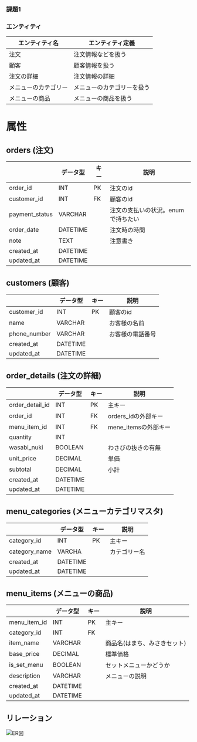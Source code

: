 ### 課題1


### エンティティ

| エンティティ名       | エンティティ定義           | 
| -------------------- | -------------------------- | 
| 注文                 | 注文情報などを扱う         | 
| 顧客                 | 顧客情報を扱う             | 
| 注文の詳細           | 注文情報の詳細             | 
| メニューのカテゴリー | メニューのカテゴリーを扱う | 
| メニューの商品       | メニューの商品を扱う       | 

# 属性

## orders (注文)

|            | データ型 | キー | 説明                               | 
| -------------- | -------- | ---- | ---------------------------------- | 
| order_id       | INT      | PK   | 注文のid                           | 
| customer_id    | INT      | FK   | 顧客のid                           | 
| payment_status | VARCHAR   |      | 注文の支払いの状況。enumで持ちたい | 
| order_date     | DATETIME |      | 注文時の時間                       | 
| note           | TEXT     |      | 注意書き                           | 
| created_at          | DATETIME     |      |                            | 
| updated_at          | DATETIME     |      |                            | 

## customers (顧客)

|              | データ型 | キー   | 説明             | 
| ------------ | -------- | ------ | ---------------- | 
| customer_id  | INT      | PK     | 顧客のid         | 
| name         | VARCHAR  |        | お客様の名前     | 
| phone_number | VARCHAR  |        | お客様の電話番号 | 
| created_at   | DATETIME |        |                  | 
| updated_at   | DATETIME |        |                  | 

## order_details (注文の詳細)

|                 | データ型 | キー | 説明                 | 
| --------------- | -------- | ---- | -------------------- | 
| order_detail_id | INT      | PK   | 主キー               | 
| order_id        | INT      | FK   | orders_idの外部キー  | 
| menu_item_id    | INT      | FK   | mene_itemsの外部キー | 
| quantity        | INT      |      |                      | 
| wasabi_nuki     | BOOLEAN  |      | わさびの抜きの有無   | 
| unit_price      | DECIMAL  |      | 単価                 | 
| subtotal        | DECIMAL  |      | 小計                 | 
| created_at   | DATETIME    |      |                      | 
| updated_at   | DATETIME    |      |                      | 

## menu_categories (メニューカテゴリマスタ)

|               | データ型 | キー | 説明         | 
| ------------- | -------- | ---- | ------------ | 
| category_id   | INT      | PK   | 主キー       | 
| category_name | VARCHA   |      | カテゴリー名 | 
| created_at |  DATETIME  |      |  | 
| updated_at |  DATETIME  |      |  | 


## menu_items (メニューの商品)

|              | データ型 | キー | 説明                         | 
| ------------ | -------- | ---- | ---------------------------- | 
| menu_item_id | INT      | PK   | 主キー                       | 
| category_id  | INT      | FK   |                              | 
| item_name    | VARCHAR  |      | 商品名(はまち、みさきセット) | 
| base_price   | DECIMAL  |      | 標準価格                     | 
| is_set_menu  | BOOLEAN  |      | セットメニューかどうか       | 
| description  | VARCHAR  |      | メニューの説明               | 
| created_at |  DATETIME  |      |  | 
| updated_at |  DATETIME  |      |  | 

## リレーション

![ER図](./images/image.png)

